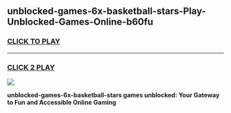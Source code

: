 
## unblocked-games-6x-basketball-stars-Play-Unblocked-Games-Online-b60fu
<h3>
<a href="https://premium76.site?title=unblocked-games-6x-basketball-stars&ref=24A">CLICK TO PLAY</a></h3>
<hr>

<h3>
<a href="https://premium76.site?title=unblocked-games-6x-basketball-stars&ref=24A">CLICK 2 PLAY</a>
  
</h3>

<a href="https://premium76.site?title=unblocked-games-6x-basketball-stars&ref=24A"><img src="https://clearcache.store/games.png"></a>


**unblocked-games-6x-basketball-stars games unblocked: Your Gateway to Fun and Accessible Online Gaming**
